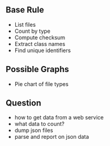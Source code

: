 ## Base Rule

- List files
- Count by type
- Compute checksum
- Extract class names
- Find unique identifiers

## Possible Graphs

- Pie chart of file types

## Question

- how to get data from a web service
- what data to count?
- dump json files
- parse and report on json data